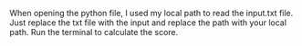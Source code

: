 When opening the python file, I used my local path to read the input.txt file. Just replace the txt file with the input and replace the path with your local path. Run the terminal to calculate the score.